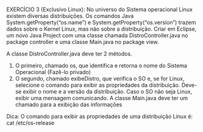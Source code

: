 EXERCÍCIO 3 (Exclusivo Linux): No universo do Sistema operacional Linux existem diversas distribuições.
Os comandos Java System.getProperty(“os.name”) e System.getProperty(“os.version”) trazem dados
sobre o Kernel Linux, mas não sobre a distribuição.
Criar em Eclipse, um novo Java Project com uma classe chamada DistroController.java no package
controller e uma classe Main.java no package view.

A classe DistroController.java deve ter 2 métodos.
1) O primeiro, chamado os, que identifica e retorna o nome do Sistema Operacional (Fazê-lo privado)
2) O segundo, chamado exibeDistro, que verifica o SO e, se for Linux, selecione o comando para exibir as
propriedades da distribuição. Deve-se exibir o nome e a versão da distribuição. Caso o SO não seja Linux,
exibir uma mensagem comunicando.
A classe Main.java deve ter um chamado para a exibição das informações

Dica:
O comando para exibir as propriedades de uma distribuição Linux é: cat /etc/os-release
